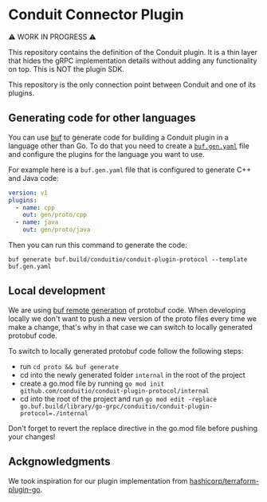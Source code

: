 # Conduit Connector Plugin

:warning: WORK IN PROGRESS :warning:

This repository contains the definition of the Conduit plugin. It is a thin layer that hides the gRPC implementation
details without adding any functionality on top. This is NOT the plugin SDK.

This repository is the only connection point between Conduit and one of its plugins.

## Generating code for other languages

You can use [buf](https://buf.build/) to generate code for building a Conduit plugin in a language other than Go. To do
that you need to create a [`buf.gen.yaml`](https://docs.buf.build/generate/usage#create-a-bufgenyaml) file and configure
the plugins for the language you want to use.

For example here is a `buf.gen.yaml` file that is configured to generate C++ and Java code:

```yaml
version: v1
plugins:
  - name: cpp
    out: gen/proto/cpp
  - name: java
    out: gen/proto/java
```

Then you can run this command to generate the code:

```shell
buf generate buf.build/conduitio/conduit-plugin-protocol --template buf.gen.yaml
```

## Local development

We are using [buf remote generation](https://docs.buf.build/bsr/remote-generation/overview) of protobuf code. When
developing locally we don't want to push a new version of the proto files every time we make a change, that's why in
that case we can switch to locally generated protobuf code.

To switch to locally generated protobuf code follow the following steps:

- run `cd proto && buf generate`
- cd into the newly generated folder `internal` in the root of the project
- create a go.mod file by running `go mod init github.com/conduitio/conduit-plugin-protocol/internal`
- cd into the root of the project and run `go mod edit -replace go.buf.build/library/go-grpc/conduitio/conduit-plugin-protocol=./internal`

Don't forget to revert the replace directive in the go.mod file before pushing your changes!

## Ackgnowledgments

We took inspiration for our plugin implementation from
[hashicorp/terraform-plugin-go](https://github.com/hashicorp/terraform-plugin-go).
